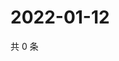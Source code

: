 # 2022-01-12

共 0 条

<!-- BEGIN WEIBO -->
<!-- 最后更新时间 Wed Jan 12 2022 03:10:16 GMT+0800 (China Standard Time) -->

<!-- END WEIBO -->
